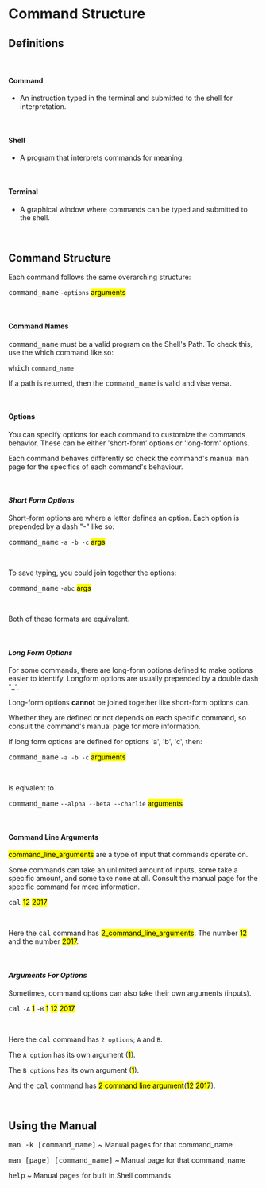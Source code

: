 # **Command Structure**

## **Definitions**

&nbsp;

#### **Command**

  * An instruction typed in the terminal and submitted to the shell for interpretation.

&nbsp;

#### **Shell**

  * A program that interprets commands for meaning.

&nbsp;

#### **Terminal**

  * A graphical window where commands can be typed and submitted to the shell.

&nbsp;

## **Command Structure**

Each command follows the same overarching structure:

  <kbd>command_name</kbd> `-options` <mark>arguments</mark>

&nbsp;

#### **Command Names**

<kbd>command_name</kbd> must be a valid program on the Shell's Path. To check this,
use the which command like so:

  <kbd>which</kbd> `command_name`

If a path is returned, then the <kbd>command_name</kbd> is valid and vise versa.

&nbsp;

#### **Options**

You can specify options for each command to customize the commands behavior. These
can be either 'short-form' options or 'long-form' options.

Each command behaves differently so check the command's manual <kbd>man</kbd> page
for the specifics of each command's behaviour.

&nbsp;

#### *Short Form Options*

Short-form options are where a letter defines an option. Each option is prepended by
a dash "-" like so:

  <kbd>command_name</kbd> `-a -b -c` <mark>args</mark>

&nbsp;

To save typing, you could join together the options:

  <kbd>command_name</kbd> `-abc` <mark>args</mark>

&nbsp;

Both of these formats are equivalent.

&nbsp;

#### *Long Form Options*

For some commands, there are long-form options defined to make options easier to identify.
Longform options are usually prepended by a double dash "_".

Long-form options **cannot** be joined together like short-form options can.

Whether they are defined or not depends on each specific command, so consult the command's
manual page for more information.

If long form options are defined for options 'a', 'b', 'c', then:

  <kbd>command_name</kbd> `-a -b -c` <mark>arguments</mark>

&nbsp;

is eqivalent to

  <kbd>command_name</kbd> `--alpha --beta --charlie` <mark>arguments</mark>

&nbsp;

#### **Command Line Arguments**

<mark>command_line_arguments</mark> are a type of input that commands operate on.

Some commands can take an unlimited amount of inputs, some take a specific amount, and
some take none at all. Consult the manual page for the specific command for more 
information.

  <kbd>cal</kbd> <mark>12</mark> <mark>2017</mark>

&nbsp;

Here the <kbd>cal</kbd> command has <mark>2_command_line_arguments</mark>. The number
<mark>12</mark> and the number <mark>2017</mark>.

&nbsp;

#### *Arguments For Options*

Sometimes, command options can also take their own arguments (inputs).

  <kbd>cal</kbd> `-A` <mark>1</mark> `-B` <mark>1</mark> <mark>12</mark> <mark>2017</mark>

&nbsp;

Here the <kbd>cal</kbd> command has `2 options`; `A` and `B`.

The `A option` has its own argument (<mark>1</mark>).

The `B options` has its own argument (<mark>1</mark>).

And the <kbd>cal</kbd> command has <mark>2 command line argument</mark>(<mark>12</mark> <mark>2017</mark>).

&nbsp;

## **Using the Manual**

<kbd>man -k [command_name]</kbd> ~ Manual pages for that command_name

<kbd>man [page] [command_name]</kbd> ~ Manual page for that command_name

<kbd>help</kbd> ~ Manual pages for built in Shell commands